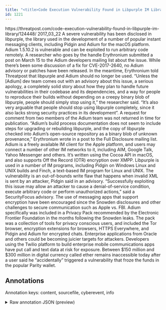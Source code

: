 ```yaml
---
title: "<title>Code Execution Vulnerability Found in Libpurple IM Library | Threatpost | The first stop for security news</title>"
id: 1221
---
```


<title>Code Execution Vulnerability Found in Libpurple IM Library | Threatpost | The first stop for security news</title>
<source> https://threatpost.com/code-execution-vulnerability-found-in-libpurple-im-library/124448/ </source>
<date> 2017_03_22 </date>
<text>
A severe vulnerability has been disclosed in libpurple, the library used in the development of a number of popular instant messaging clients, including Pidgin and Adium for the macOS platform.
Adium 1.5.10.2 is vulnerable and can be exploited to run arbitrary code remotely.
A researcher who goes by the handle Erythronium submitted a post on March 15 to the Adium developers mailing list about the issue.
While there’s been some discussion of a fix for CVE-2017-2640, no Adium advisory or patches have been released.
In the meantime, Erythronium told Threatpost that libpurple and Adium should no longer be used.
“Unless the [Adium] dev team comes out with an advisory about this issue, a serious apology, a completely solid story about how they plan to handle future vulnerabilities in their codebase and its dependencies, and a way for people to reproduce their builds without depending on a creepy binary blob of libpurple, people should simply stop using it,” the researcher said.
“It’s also very arguable that people should stop using libpurple completely, since it also lacks strong security practices in its development”.
A request for comment from two members of the Adium team was not returned in time for publication.
“Adium’s build process documentation does not seem to include steps for upgrading or rebuilding libpurple, and the copy of libpurple checked into Adium’s open-source repository as a binary blob of unknown provenance,” Erythronium wrote in a post to the Full Disclosure mailing list.
Adium is a freely available IM client for the Apple platform, and users may connect a number of other IM networks to it, including AIM, Google Talk, Yahoo Messenger and others.
It’s written using the Cocoa API in macOS, and also supports Off the Record (OTR) encryption over XMPP.
Libpurple is used in a number of IM programs, including Pidgin on Windows Linux and UNIX builds and Finch, a text-based IM program for Linux and UNIX.
The vulnerability is an out-of-bounds write flaw that happens when invalid XML is sent by an attacker, Pidgin said in an advisory.
“Successfully exploiting this issue may allow an attacker to cause a denial-of-service condition, execute arbitrary code or perform unauthorized actions,” said a SecurityFocus advisory.
The use of messaging apps that support encryption have been encouraged since the Snowden disclosures and other challenges to secure communication such as Apple vs. FBI.
Adium specifically was included in a Privacy Pack recommended by the Electronic Frontier Foundation in the months following the Snowden leaks.
The pack was a collection of tools for privacy conscious users, and included the Tor browser, encryption extensions for browsers, HTTPS Everywhere, and Pidgin and Adium for encrypted chats.
Enterprise applications from Oracle and others could be becoming juicier targets for attackers.
Developers using the Twilio platform to build enterprise mobile communications apps have put call and text data at risk for exposure.
Between $150 million and $300 million in digital currency called ether remains inaccessible today after a user said he “accidentally” triggered a vulnerability that froze the funds in the popular Parity wallet.
</text>



## Annotations

Annotation keys: content, sourcefile, cyberevent, info

<details>
<summary>Raw annotation JSON (preview)</summary>

```json
{
  "content": "A severe vulnerability has been disclosed in libpurple, the library used in the development of a number of popular instant messaging clients, including Pidgin and Adium for the macOS platform. Adium 1.5.10.2 is vulnerable and can be exploited to run arbitrary code remotely. A researcher who goes by the handle Erythronium submitted a post on March 15 to the Adium developers mailing list about the issue. While there\u2019s been some discussion of a fix for CVE-2017-2640, no Adium advisory or patches have been released. In the meantime, Erythronium told Threatpost that libpurple and Adium should no longer be used. \u201cUnless the [Adium] dev team comes out with an advisory about this issue, a serious apology, a completely solid story about how they plan to handle future vulnerabilities in their codebase and its dependencies, and a way for people to reproduce their builds without depending on a creepy binary blob of libpurple, people should simply stop using it,\u201d the researcher said. \u201cIt\u2019s also very arguable that people should\u00a0stop using libpurple completely, since it also lacks strong security practices in its development\u201d. A request for comment from two members of the Adium team was not returned in time for publication. \u201cAdium\u2019s build process documentation does not seem to include steps for upgrading or rebuilding libpurple, and the copy of libpurple checked into Adium\u2019s open-source repository as a binary blob of unknown provenance,\u201d Erythronium wrote in a post to the Full Disclosure mailing list. Adium is a freely available IM client for the Apple platform, and users may connect a number of other IM networks to it, including AIM, Google Talk, Yahoo Messenger and others. It\u2019s written using the Cocoa API in macOS, and also supports Off the Record (OTR) encryption over XMPP. Libpurple is used in a number of IM programs, including Pidgin on Windows Linux and UNIX builds and Finch, a text-based IM program for Linux and UNIX. The vulnerability is an out-of-bounds write flaw that happens when invalid XML is sent by an attacker, Pidgin said in an advisory. \u201cSuccessfully exploiting this issue may allow an attacker to cause a denial-of-service condition, execute arbitrary code or perform unauthorized actions,\u201d said a SecurityFocus advisory. The use of messaging apps that support encryption have been encouraged since the Snowden disclosures and other challenges to secure communication such as Apple vs. FBI. Adium specifically was included in a Privacy Pack recommended by the Electronic Frontier Foundation in the months following the Snowden leaks. The pack was a collection of tools for privacy conscious users, and included the Tor browser, encryption extensions for browsers, HTTPS Everywhere, and Pidgin and Adium for encrypted chats. Enterprise applications from Oracle and others could be becoming juicier targets for attackers. Developers using the Twilio platform to build enterprise mobile communications apps have put call and text data at risk for exposure. Between $150 million and $300 million in digital currency called ether remains inaccessible today after a user said he \u201caccidentally\u201d triggered a vulnerability that froze the funds in the popular Parity wallet",
  "sourcefile": "1221.txt",
  "cyberevent": {
    "hopper": [
      {
        "index": 0,
        "relation": "Same",
        "events": [
          {
            "index": "E2",
            "type": "Vulnerability-related",
            "realis": "Actual",
            "nugget": {
              "startOffset": 208,
              "index": "T4",
              "endOffset": 221,
              "text": "is vulnerable"
            },
            "argument": [
              {
                "index": "T5",
                "external_reference": {
                  "dbpediaURI": "http://dbpedia.org/resource/Adium"
                },
                "endOffset": 198,
                "role": {
             
```
</details>
